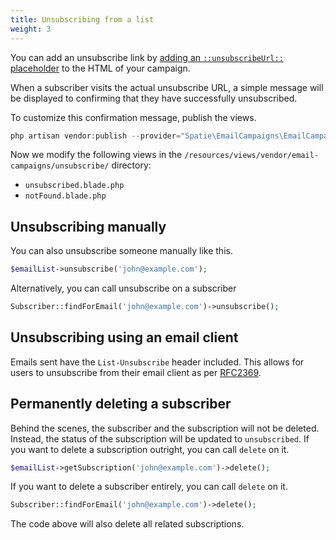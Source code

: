 ```yaml
---
title: Unsubscribing from a list
weight: 3
---
```


You can add an unsubscribe link by [adding an `::unsubscribeUrl::` placeholder](https://docs.spatie.be/laravel-email-campaigns/v1/working-with-campaigns/creating-a-campaign/#setting-the-content-and-using-placeholders) to the HTML of your campaign.

When a subscriber visits the actual unsubscribe URL, a simple message will be displayed to confirming that they have  successfully unsubscribed.

To customize this confirmation message, publish the views.

```php
php artisan vendor:publish --provider="Spatie\EmailCampaigns\EmailCampaignsServiceProvider" --tag="views"
```

Now we modify the following views in the `/resources/views/vendor/email-campaigns/unsubscribe/` directory:

- `unsubscribed.blade.php`
- `notFound.blade.php`

## Unsubscribing manually

You can also unsubscribe someone manually like this.

```php
$emailList->unsubscribe('john@example.com');
```

Alternatively, you can call unsubscribe on a subscriber

```php
Subscriber::findForEmail('john@example.com')->unsubscribe();
```

## Unsubscribing using an email client

Emails sent have the ```List-Unsubscribe``` header included. This allows for users to unsubscribe from their email client as per [RFC2369](https://www.ietf.org/rfc/rfc2369.txt).

## Permanently deleting a subscriber

Behind the scenes, the subscriber and the subscription will not be deleted. Instead, the status of the subscription will be updated to `unsubscribed`.
If you want to delete a subscription outright, you can call `delete` on it.

```php
$emailList->getSubscription('john@example.com')->delete();
```

If you want to delete a subscriber entirely, you can call `delete` on it.

```php
Subscriber::findForEmail('john@example.com')->delete();
```

The code above will also delete all related subscriptions.
